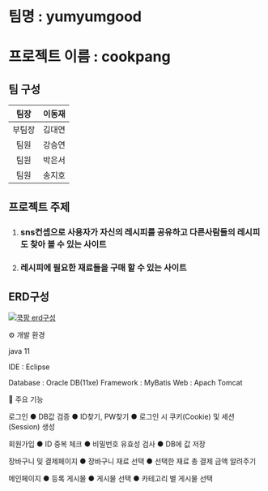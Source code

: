 # 팀명 : yumyumgood
# 프로젝트 이름 : cookpang
## 팀 구성

|팀장|이동재|           
|:--:|:--:|
|부팀장|김대연|
|팀원|강승연|
|팀원|박은서|
|팀원|송지호|


## 프로젝트 주제 

1. ###  sns컨셉으로 사용자가 자신의 레시피를 공유하고 다른사람들의 레시피도 찾아 볼 수 있는 사이트
2. ###  레시피에 필요한 재료들을 구매 할 수 있는 사이트

## ERD구성
[![쿡팡 erd구성](./WebContent/assets/img/erdImg/cookpnagERD2.png)](https://dbdiagram.io/d/642008425758ac5f17242b13)

⚙️ 개발 환경


java 11


IDE : Eclipse


Database : Oracle DB(11xe)
Framework : MyBatis
Web : Apach Tomcat

📌 주요 기능

로그인
● DB값 검증
● ID찾기, PW찾기
● 로그인 시 쿠키(Cookie) 및 세션(Session) 생성

회원가입
● ID 중복 체크
● 비밀번호 유효성 검사
● DB에 값 저장

장바구니 및 결제페이지
● 장바구니 재료 선택
● 선택한 재료 총 결제 금액 알려주기

메인페이지
● 등록 게시물 
● 게시물 선택
● 카테고리 별 게시물 선택

















